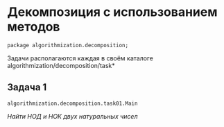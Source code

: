 Декомпозиция с использованием методов
=================

	package algorithmization.decomposition;

Задачи располагаются каждая в своём каталоге algorithmization/decomposition/task*

Задача 1
-----------------

	algorithmization.decomposition.task01.Main

*Найти НОД и НОК двух натуральных чисел*
